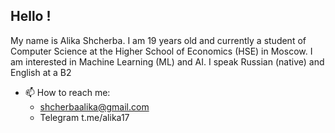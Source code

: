 ## Hello !
My name is Alika Shcherba. I am 19 years old and currently a student of Computer Science at the Higher School of Economics (HSE) in Moscow. I am interested in Machine Learning (ML) and AI.  I speak Russian (native) and English at a B2

- 📫 How to reach me:
  - shcherbaalika@gmail.com
  - Telegram t.me/alika17


<!-- :snake: :computer:
**alikashcherba/alikashcherba** is a ✨ _special_ ✨ repository because its `README.md` (this file) appears on your GitHub profile.

Here are some ideas to get you started:

- 🔭 I’m currently working on ...
- 🌱 I’m currently learning ...
- 👯 I’m looking to collaborate on ...
- 🤔 I’m looking for help with ...
- 💬 Ask me about ...
- 📫 How to reach me: ...
- 😄 Pronouns: ...
- ⚡ Fun fact: ...
-->
